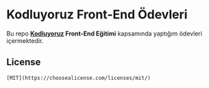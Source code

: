 # Kodluyoruz **Front-End** Ödevleri

Bu repo **[Kodluyoruz](https://kodluyoruz.org) Front-End Eğitimi** kapsamında yaptığım ödevleri içermektedir.

## License
    
    [MIT](https://choosealicense.com/licenses/mit/)